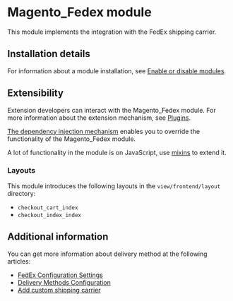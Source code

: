 # Magento_Fedex module

This module implements the integration with the FedEx shipping carrier.

## Installation details

For information about a module installation, see [Enable or disable modules](https://experienceleague.adobe.com/en/docs/commerce-operations/installation-guide/tutorials/manage-modules).

## Extensibility

Extension developers can interact with the Magento_Fedex module. For more information about the extension mechanism, see [Plugins](https://developer.adobe.com/commerce/php/development/components/plugins/).

[The dependency injection mechanism](https://developer.adobe.com/commerce/php/development/components/dependency-injection/) enables you to override the functionality of the Magento_Fedex module.

A lot of functionality in the module is on JavaScript, use [mixins](https://developer.adobe.com/commerce/frontend-core/javascript/mixins/) to extend it.

### Layouts

This module introduces the following layouts in the `view/frontend/layout` directory:

- `checkout_cart_index`
- `checkout_index_index`

## Additional information

You can get more information about delivery method at the following articles:

- [FedEx Configuration Settings](https://experienceleague.adobe.com/en/docs/commerce-admin/stores-sales/delivery/shipping-carriers/fedex)
- [Delivery Methods Configuration](https://experienceleague.adobe.com/en/docs/commerce-admin/config/sales/delivery-methods)
- [Add custom shipping carrier](https://developer.adobe.com/commerce/php/tutorials/frontend/custom-checkout/add-shipping-carrier/)
